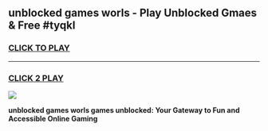 
## unblocked games worls - Play Unblocked Gmaes & Free #tyqkl
<h3>
<a href="https://news.freeplayer.one?title=unblocked_games_worls&ref=26F">CLICK TO PLAY</a></h3>
<hr>

<h3>
<a href="https://news.freeplayer.one?title=unblocked_games_worls&ref=26F">CLICK 2 PLAY</a>
  
</h3>

<a href="https://news.freeplayer.one?title=unblocked_games_worls&ref=26F/"><img src="https://clearcache.store/games.png"></a>


**unblocked games worls games unblocked: Your Gateway to Fun and Accessible Online Gaming**
